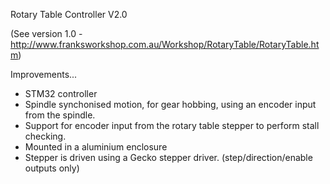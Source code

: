 Rotary Table Controller V2.0

(See version 1.0 - http://www.franksworkshop.com.au/Workshop/RotaryTable/RotaryTable.htm)

Improvements...
* STM32 controller
* Spindle synchonised motion, for gear hobbing, using an encoder input from the spindle.
* Support for encoder input from the rotary table stepper to perform stall checking.
* Mounted in a aluminium enclosure
* Stepper is driven using a Gecko stepper driver. (step/direction/enable outputs only)

